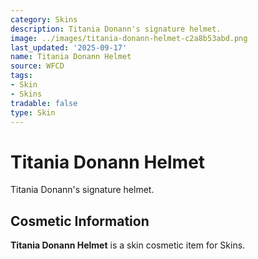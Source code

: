 ```yaml
---
category: Skins
description: Titania Donann's signature helmet.
image: ../images/titania-donann-helmet-c2a8b53abd.png
last_updated: '2025-09-17'
name: Titania Donann Helmet
source: WFCD
tags:
- Skin
- Skins
tradable: false
type: Skin
---
```


# Titania Donann Helmet

Titania Donann's signature helmet.

## Cosmetic Information

**Titania Donann Helmet** is a skin cosmetic item for Skins.

